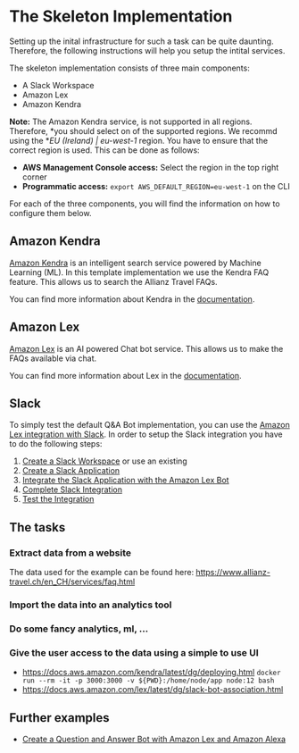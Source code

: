 # The Skeleton Implementation
Setting up the inital infrastructure for such a task can be quite daunting.
Therefore, the following instructions will help you setup the intital services.

The skeleton implementation consists of three main components:
* A Slack Workspace
* Amazon Lex
* Amazon Kendra

**Note:** The Amazon Kendra service, is not supported in all regions. Therefore,
*you should select on of the supported regions. We recommd using the **EU
*(Ireland) | eu-west-1** region. You have to ensure that the correct region is used. This can be done as follows:
* **AWS Management Console access:** Select the region in the top right corner
* **Programmatic access:** `export AWS_DEFAULT_REGION=eu-west-1` on the CLI

For each of the three components, you will find the information on how to configure them below.

## Amazon Kendra
[Amazon Kendra](https://aws.amazon.com/kendra/) is an intelligent search service
powered by Machine Learning (ML). In this template implementation we use the
Kendra FAQ feature. This allows us to search the Allianz Travel FAQs.

You can find more information about Kendra in the
[documentation](https://docs.aws.amazon.com/kendra/latest/dg/what-is-kendra.html).

## Amazon Lex
[Amazon Lex](https://aws.amazon.com/lex/) is an AI powered Chat bot service.
This allows us to make the FAQs available via chat.

You can find more information about Lex in the
[documentation](https://docs.aws.amazon.com/lexv2/latest/dg/what-is.html).

## Slack
To simply test the default Q&A Bot implementation, you can use the [Amazon Lex
integration with
Slack](https://docs.aws.amazon.com/lex/latest/dg/slack-bot-association.html). In
order to setup the Slack integration you have to do the following steps:
1. [Create a Slack Workspace](https://slack.com/help/articles/206845317-Create-a-Slack-workspace) or use an existing
1. [Create a Slack Application](https://docs.aws.amazon.com/lex/latest/dg/slack-bot-assoc-create-app.html)
1. [Integrate the Slack Application with the Amazon Lex Bot](https://docs.aws.amazon.com/lex/latest/dg/slack-bot-assoc-create-assoc.html)
1. [Complete Slack Integration](https://docs.aws.amazon.com/lex/latest/dg/slack-bot-back-in-slack-console.html)
1. [Test the Integration](https://docs.aws.amazon.com/lex/latest/dg/slack-bot-test.html)

## The tasks
### Extract data from a website
The data used for the example can be found here:
https://www.allianz-travel.ch/en_CH/services/faq.html

### Import the data into an analytics tool


### Do some fancy analytics, ml, ...


### Give the user access to the data using a simple to use UI
* https://docs.aws.amazon.com/kendra/latest/dg/deploying.html
  `docker run --rm -it -p 3000:3000 -v ${PWD}:/home/node/app node:12 bash`
* https://docs.aws.amazon.com/lex/latest/dg/slack-bot-association.html


## Further examples
* [Create a Question and Answer Bot with Amazon Lex and Amazon Alexa](https://aws.amazon.com/blogs/machine-learning/creating-a-question-and-answer-bot-with-amazon-lex-and-amazon-alexa/)
